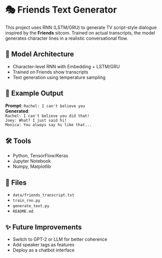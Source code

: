 # 🎭 Friends Text Generator

This project uses RNN (LSTM/GRU) to generate TV script-style dialogue inspired by the **Friends** sitcom. Trained on actual transcripts, the model generates character lines in a realistic conversational flow.

## 🧠 Model Architecture
- Character-level RNN with Embedding + LSTM/GRU
- Trained on Friends show transcripts
- Text generation using temperature sampling

## 🚀 Example Output

**Prompt**: `Rachel: I can't believe you`  
**Generated**:  
`Rachel: I can't believe you did that!`  
`Joey: What? I just said hi!`  
`Monica: You always say hi like that...`

## 🛠️ Tools
- Python, TensorFlow/Keras
- Jupyter Notebook
- Numpy, Matplotlib

## 📂 Files
- `data/friends_transcript.txt`
- `train_rnn.py`
- `generate_text.py`
- `README.md`

## ✨ Future Improvements
- Switch to GPT-2 or LLM for better coherence
- Add speaker tags as features
- Deploy as a chatbot interface
